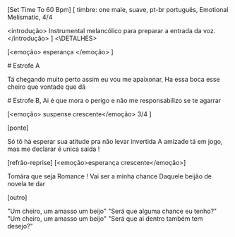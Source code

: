 <DETALHES>
[Set Time To 60 Bpm]
[<style>delicate rhythmic pattern inspired by pagofunk
</style>

<voz>
timbre: one male, suave, pt-br português, Emotional Melismatic,
</voz>

<compasso>
4/4
</compasso>

<introdução>
Instrumental melancólico para preparar a entrada da voz.
</introdução>
]
<\DETALHES>


[<emoção> esperança </emoção> ]

<verso>
# Estrofe A

Tá chegando muito perto
assim eu vou me apaixonar,
Ha essa boca esse cheiro
que vontade que dá

</verso>


<verso>
# Estrofe B,
Ai é que mora o perigo
e não me responsabilizo
se te agarrar
</verso>


[<emoção> suspense crescente</emoção> <compasso> 3/4 </compasso>]

[ponte]

Só tô há esperar sua atitude pra não levar invertida
A amizade tá em jogo, mas
me declarar é unica saida !


[refrão-reprise] [<emoção>esperança crescente</emoção>]

Tomára que seja Romance !
Vai ser a minha chance
Daquele beijão de novela te dar

[outro]

"Um cheiro, um amasso um beijo"
"Será que alguma chance eu tenho?"
"Um cheiro, um amasso um beijo"
"Será que ai dentro também tem desejo?"